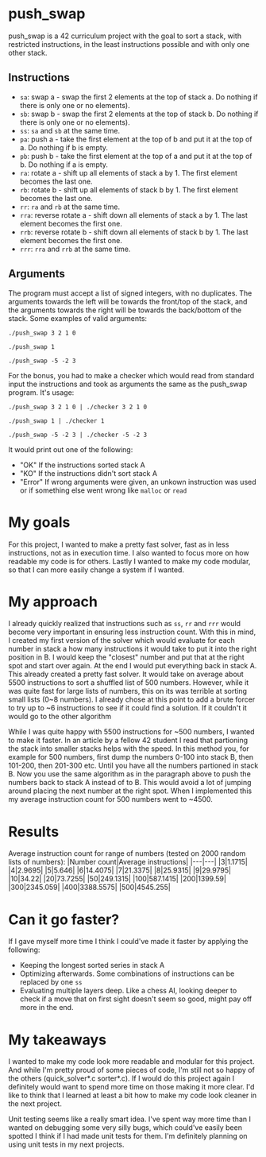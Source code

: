 # push_swap
push_swap is a 42 curriculum project with the goal to sort a stack, with restricted instructions, in the least instructions possible and with only one other stack.

## Instructions
- `sa`: swap a - swap the first 2 elements at the top of stack a. Do nothing if there is only one or no elements).
- `sb`: swap b - swap the first 2 elements at the top of stack b. Do nothing if there is only one or no elements).
- `ss`: `sa` and `sb` at the same time.
- `pa`: push a - take the first element at the top of b and put it at the top of a. Do nothing if b is empty.
- `pb`: push b - take the first element at the top of a and put it at the top of b. Do nothing if a is empty.
- `ra`: rotate a - shift up all elements of stack a by 1. The first element becomes the last one.
- `rb`: rotate b - shift up all elements of stack b by 1. The first element becomes the last one.
- `rr`: `ra` and `rb` at the same time.
- `rra`: reverse rotate a - shift down all elements of stack a by 1. The last element becomes the first one.
- `rrb`: reverse rotate b - shift down all elements of stack b by 1. The last element becomes the first one.
- `rrr`: `rra` and `rrb` at the same time.

## Arguments
The program must accept a list of signed integers, with no duplicates. The arguments towards the left will be towards the front/top of the stack, and the arguments towards the right will be towards the back/bottom of the stack.
Some examples of valid arguments:

`./push_swap 3 2 1 0`

`./push_swap 1`

`./push_swap -5 -2 3`

For the bonus, you had to make a checker which would read from standard input the instructions and took as arguments the same as the push_swap program. It's usage:

`./push_swap 3 2 1 0 | ./checker 3 2 1 0`

`./push_swap 1 | ./checker 1`

`./push_swap -5 -2 3 | ./checker -5 -2 3`

It would print out one of the following:
- "OK" If the instructions sorted stack A
- "KO" If the instructions didn't sort stack A
- "Error" If wrong arguments were given, an unkown instruction was used or if something else went wrong like `malloc` or `read`

# My goals
For this project, I wanted to make a pretty fast solver, fast as in less instructions, not as in execution time. I also wanted to focus more on how readable my code is for others. Lastly I wanted to make my code modular, so that I can more easily change a system if I wanted.

# My approach
I already quickly realized that instructions such as `ss`, `rr` and `rrr` would become very important in ensuring less instruction count. With this in mind, I created my first version of the solver which would evaluate for each number in stack a how many instructions it would take to put it into the right position in B. I would keep the "closest" number and put that at the right spot and start over again. At the end I would put everything back in stack A. This already created a pretty fast solver. It would take on average about 5500 instructions to sort a shuffled list of 500 numbers. However, while it was quite fast for large lists of numbers, this on its was terrible at sorting small lists (0~8 numbers). I already chose at this point to add a brute forcer to try up to ~6 instructions to see if it could find a solution. If it couldn't it would go to the other algorithm

While I was quite happy with 5500 instructions for ~500 numbers, I wanted to make it faster. In an article by a fellow 42 student I read that partioning the stack into smaller stacks helps with the speed. In this method you, for example for 500 numbers, first dump the numbers 0-100 into stack B, then 101-200, then 201-300 etc. Until you have all the numbers partioned in stack B. Now you use the same algorithm as in the paragraph above to push the numbers back to stack A instead of to B. This would avoid a lot of jumping around placing the next number at the right spot. When I implemented this my average instruction count for 500 numbers went to ~4500.

# Results
Average instruction count for range of numbers (tested on 2000 random lists of numbers):
|Number count|Average instructions|
|---|---|
|3|1.1715|
|4|2.9695|
|5|5.646|
|6|14.4075|
|7|21.3375|
|8|25.9315|
|9|29.9795|
|10|34.22|
|20|73.7255|
|50|249.1315|
|100|587.1415|
|200|1399.59|
|300|2345.059|
|400|3388.5575|
|500|4545.255|

# Can it go faster?
If I gave myself more time I think I could've made it faster by applying the following:
- Keeping the longest sorted series in stack A
- Optimizing afterwards. Some combinations of instructions can be replaced by one `ss`
- Evaluating multiple layers deep. Like a chess AI, looking deeper to check if a move that on first sight doesn't seem so good, might pay off more in the end.

# My takeaways
I wanted to make my code look more readable and modular for this project. And while I'm pretty proud of some pieces of code, I'm still not so happy of the others (quick_solver*.c sorter*.c). If I would do this project again I definitely would want to spend more time on those making it more clear. I'd like to think that I learned at least a bit how to make my code look cleaner in the next project.

Unit testing seems like a really smart idea. I've spent way more time than I wanted on debugging some very silly bugs, which could've easily been spotted I think if I had made unit tests for them. I'm definitely planning on using unit tests in my next projects.